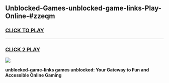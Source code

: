 
## Unblocked-Games-unblocked-game-links-Play-Online-#zzeqm
<h3>
<a href="https://premium.freeplayer.one?title=unblocked-game-links&ref=27F">CLICK TO PLAY</a></h3>
<hr>

<h3>
<a href="https://premium.freeplayer.one?title=unblocked-game-links&ref=27F">CLICK 2 PLAY</a>
  
</h3>

<a href="https://premium.freeplayer.one?title=unblocked-game-links&ref=27F"><img src="https://clearcache.store/games.png"></a>


**unblocked-game-links games unblocked: Your Gateway to Fun and Accessible Online Gaming**
